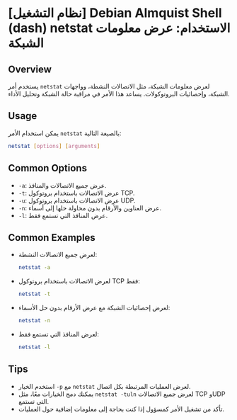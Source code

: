 # [نظام التشغيل] Debian Almquist Shell (dash) netstat الاستخدام: عرض معلومات الشبكة

## Overview
يستخدم أمر `netstat` لعرض معلومات الشبكة، مثل الاتصالات النشطة، وواجهات الشبكة، وإحصائيات البروتوكولات. يساعد هذا الأمر في مراقبة حالة الشبكة وتحليل الأداء.

## Usage
يمكن استخدام الأمر `netstat` بالصيغة التالية:

```bash
netstat [options] [arguments]
```

## Common Options
- `-a`: عرض جميع الاتصالات والمنافذ.
- `-t`: عرض الاتصالات باستخدام بروتوكول TCP.
- `-u`: عرض الاتصالات باستخدام بروتوكول UDP.
- `-n`: عرض العناوين والأرقام بدون محاولة حلها إلى أسماء.
- `-l`: عرض المنافذ التي تستمع فقط.

## Common Examples
- لعرض جميع الاتصالات النشطة:
  ```bash
  netstat -a
  ```

- لعرض الاتصالات باستخدام بروتوكول TCP فقط:
  ```bash
  netstat -t
  ```

- لعرض إحصائيات الشبكة مع عرض الأرقام بدون حل الأسماء:
  ```bash
  netstat -n
  ```

- لعرض المنافذ التي تستمع فقط:
  ```bash
  netstat -l
  ```

## Tips
- استخدم الخيار `-p` مع `netstat` لعرض العمليات المرتبطة بكل اتصال.
- يمكنك دمج الخيارات معًا، مثل `netstat -tuln` لعرض جميع الاتصالات TCP وUDP التي تستمع.
- تأكد من تشغيل الأمر كمسؤول إذا كنت بحاجة إلى معلومات إضافية حول العمليات.